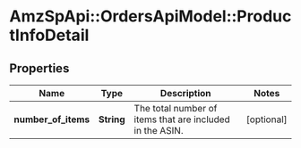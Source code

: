 # AmzSpApi::OrdersApiModel::ProductInfoDetail

## Properties
Name | Type | Description | Notes
------------ | ------------- | ------------- | -------------
**number_of_items** | **String** | The total number of items that are included in the ASIN. | [optional] 

